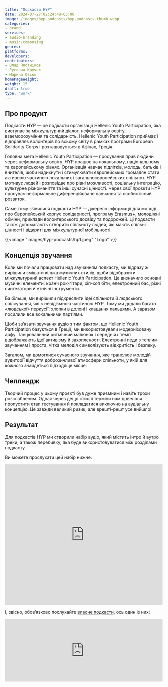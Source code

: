 ```yaml
---
title: "Подкасти HYP"
date: 2024-07-27T02:24:48+03:00
image: /images/hyp-podcasts/hyp-podcasts-thumb.webp
categories:
- brand
services:
- audio-branding
- music-composing
genres:
platforms:
developers:
contributors:
- Влад Плотніков
- Руслана Кручек
- Марина Овсюк
homePageWeight:
weight: 15
draft: true
type: "work"
---
```


## Про продукт

Подкасти HYP — це подкасти організації Hellenic Youth Participation, яка виступає за міжкультурний діалог, неформальну освіту, взаєморозуміння та солідарність. Hellenic Youth Participation приймає і відправляє волонтерів по всьому світу в рамках програми European Solidarity Corps і розташовується в Афінах, Греція.

Головна мета Hellenic Youth Participation — просування прав людини через неформальну освіту. HYP працює на локальному, національному та європейському рівнях. Організація навчає підлітків, молодь, батьків і вчителів, щоби надихнути і стимулювати європейських громадян стати активною частиною локальних і загальноєвропейських спільнот. HYP мотивує людей і розповідає про рівні можливості, соціальну інтеграцію, культурне різноманіття та інші сучасні цінності. Через свої проєкти HYP просуває неформальне диференційоване навчання та особистісний розвиток.

Саме тому з’явилися подкасти HYP — джерело інформації для молоді про Європейський корпус солідарності, програму Erasmus+, молодіжні обміни, приклади волонтерського досвіду та подорожей. Ці подкасти також допомагають створити спільноту людей, які мають спільні цінності і відкриті для міжкультурної мобільності.

{{<image "images/hyp-podcasts/hp1.jpeg" "Logo"  >}}

## Концепція звучання

Коли ми почали працювати над звучанням подкасту, ми відразу ж вирішили змішати кілька музичних стилів, щоби відобразити міжкультурний аспект Hellenic Youth Participation. Це визначило основні музичні елементи: кранч рок-гітари, хіп-хоп біти, електронний бас, різні синтезатори й етнічні інструменти.

Ба більше, ми вирішили підкреслити ідеї спільноти й людського спілкування, які є невід’ємною частиною HYP. Тому ми додали багато «людської» перкусії: хлопки в долоні і клацання пальцями. А заразом посилили все вокальними партіями.

Щоби зв’язати звучання аудіо з тим фактом, що Hellenic Youth Participation базується в Греції, ми використовували модернізовану арфу. Танцювальний ритмічний малюнок і середній+ темп відображають ідеї активізму й захопленості. Електронні педи з теплим звучанням і проста, чітка мелодія символізують відкритість і безпеку.

Загалом, ми домоглися сучасного звучання, яке транслює молодій аудиторії відчуття доброзичливої атмосфери спільноти, у якій для кожного знайдеться підходяще місце.

## Челлендж

Творчий процес у цьому проєкті був дуже приємним і навіть трохи розслабленим. Однак через дещо стислі терміни нам довелося пропустити етап тестування й покладатися виключно на аудіальну концепцію. Це завжди великий ризик, але врешті-решт усе вийшло!

## Результат

Для подкастів HYP ми створили набір аудіо, який містить інтро й аутро треки, а також перебивку, яка буде використовуватися між розділами подкасту.

Ви можете прослухати цей набір нижче:

<iframe loading="lazy" width="100%" height="450" scrolling="no" frameborder="no" allow="autoplay" src="https://w.soundcloud.com/player/?url=https%3A//api.soundcloud.com/playlists/1266827038&amp;color=%23f23b0d&amp;auto_play=false&amp;hide_related=false&amp;show_comments=false&amp;show_user=true&amp;show_reposts=false&amp;show_teaser=false"></iframe>

І, звісно, обов’язково послухайте [власне подкасти](https://podcasters.spotify.com/pod/show/hyppodcasts), ось один із них:

<iframe loading="lazy" src="https://anchor.fm/hyppodcasts/embed/episodes/ESC--A-Volunteering-Experience-Germany--Croatia-e15lpbf" height="200px" width="100%" frameborder="0" scrolling="no"></iframe>

